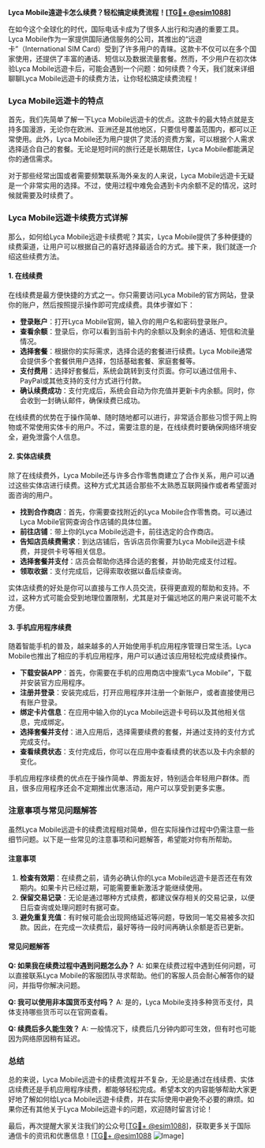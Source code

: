 **Lyca Mobile遠遊卡怎么续费？轻松搞定续费流程！[[TG💪+ @esim1088](https://t.me/s/esim1088)]**

在如今这个全球化的时代，国际电话卡成为了很多人出行和沟通的重要工具。Lyca Mobile作为一家提供国际通信服务的公司，其推出的“远遊卡”（International SIM Card）受到了许多用户的青睐。这款卡不仅可以在多个国家使用，还提供了丰富的通话、短信以及数据流量套餐。然而，不少用户在初次体验Lyca Mobile远遊卡后，可能会遇到一个问题：如何续费？今天，我们就来详细聊聊Lyca Mobile远遊卡的续费方法，让你轻松搞定续费流程！

### Lyca Mobile远遊卡的特点

首先，我们先简单了解一下Lyca Mobile远遊卡的优点。这款卡的最大特点就是支持多国漫游，无论你在欧洲、亚洲还是其他地区，只要信号覆盖范围内，都可以正常使用。此外，Lyca Mobile还为用户提供了灵活的资费方案，可以根据个人需求选择适合自己的套餐。无论是短时间的旅行还是长期居住，Lyca Mobile都能满足你的通信需求。

对于那些经常出国或者需要频繁联系海外亲友的人来说，Lyca Mobile远遊卡无疑是一个非常实用的选择。不过，使用过程中难免会遇到卡内余额不足的情况，这时候就需要及时续费了。

### Lyca Mobile远遊卡续费方式详解

那么，如何给Lyca Mobile远遊卡续费呢？其实，Lyca Mobile提供了多种便捷的续费渠道，让用户可以根据自己的喜好选择最适合的方式。接下来，我们就逐一介绍这些续费方法。

#### 1. 在线续费

在线续费是最方便快捷的方式之一。你只需要访问Lyca Mobile的官方网站，登录你的账户，然后按照提示操作即可完成续费。具体步骤如下：

- **登录账户**：打开Lyca Mobile官网，输入你的用户名和密码登录账户。
- **查看余额**：登录后，你可以看到当前卡内的余额以及剩余的通话、短信和流量情况。
- **选择套餐**：根据你的实际需求，选择合适的套餐进行续费。Lyca Mobile通常会提供多个套餐供用户选择，包括基础套餐、家庭套餐等。
- **支付费用**：选择好套餐后，系统会跳转到支付页面。你可以通过信用卡、PayPal或其他支持的支付方式进行付款。
- **确认续费成功**：支付完成后，系统会自动为你充值并更新卡内余额。同时，你会收到一封确认邮件，确保续费已成功。

在线续费的优势在于操作简单、随时随地都可以进行，非常适合那些习惯于网上购物或不常使用实体卡的用户。不过，需要注意的是，在线续费时要确保网络环境安全，避免泄露个人信息。

#### 2. 实体店续费

除了在线续费外，Lyca Mobile还与许多合作零售商建立了合作关系，用户可以通过这些实体店进行续费。这种方式尤其适合那些不太熟悉互联网操作或者希望面对面咨询的用户。

- **找到合作商店**：首先，你需要查找附近的Lyca Mobile合作零售商。可以通过Lyca Mobile官网查询合作店铺的具体位置。
- **前往店铺**：带上你的Lyca Mobile远遊卡，前往选定的合作商店。
- **告知店员续费需求**：到达店铺后，告诉店员你需要为Lyca Mobile远遊卡续费，并提供卡号等相关信息。
- **选择套餐并支付**：店员会帮助你选择合适的套餐，并协助完成支付过程。
- **领取收据**：支付完成后，记得索取收据以备后续查询。

实体店续费的好处是你可以直接与工作人员交流，获得更直观的帮助和支持。不过，这种方式可能会受到地理位置限制，尤其是对于偏远地区的用户来说可能不太方便。

#### 3. 手机应用程序续费

随着智能手机的普及，越来越多的人开始使用手机应用程序管理日常生活。Lyca Mobile也推出了相应的手机应用程序，用户可以通过该应用轻松完成续费操作。

- **下载安装APP**：首先，你需要在手机的应用商店中搜索“Lyca Mobile”，下载并安装官方应用程序。
- **注册并登录**：安装完成后，打开应用程序并注册一个新账户，或者直接使用已有账户登录。
- **绑定卡片信息**：在应用中输入你的Lyca Mobile远遊卡号码以及其他相关信息，完成绑定。
- **选择套餐并支付**：进入应用后，选择需要续费的套餐，并通过支持的支付方式完成支付。
- **查看续费状态**：支付完成后，你可以在应用中查看续费的状态以及卡内余额的变化。

手机应用程序续费的优点在于操作简单、界面友好，特别适合年轻用户群体。而且，很多应用程序还会不定期推出优惠活动，用户可以享受到更多实惠。

### 注意事项与常见问题解答

虽然Lyca Mobile远遊卡的续费流程相对简单，但在实际操作过程中仍需注意一些细节问题。以下是一些常见的注意事项和问题解答，希望能对你有所帮助。

#### 注意事项

1. **检查有效期**：在续费之前，请务必确认你的Lyca Mobile远遊卡是否还在有效期内。如果卡片已经过期，可能需要重新激活才能继续使用。
2. **保留交易记录**：无论是通过哪种方式续费，都建议保存相关的交易记录，以便日后查询或处理问题时有据可查。
3. **避免重复充值**：有时候可能会出现网络延迟等问题，导致同一笔交易被多次扣款。因此，在完成一次续费后，最好等待一段时间再确认余额是否已更新。

#### 常见问题解答

**Q: 如果我在续费过程中遇到问题怎么办？**
A: 如果在续费过程中遇到任何问题，可以直接联系Lyca Mobile的客服团队寻求帮助。他们的客服人员会耐心解答你的疑问，并指导你解决问题。

**Q: 我可以使用非本国货币支付吗？**
A: 是的，Lyca Mobile支持多种货币支付，具体支持哪些货币可以在官网查看。

**Q: 续费后多久能生效？**
A: 一般情况下，续费后几分钟内即可生效，但有时也可能因为网络原因稍有延迟。

### 总结

总的来说，Lyca Mobile远遊卡的续费流程并不复杂，无论是通过在线续费、实体店续费还是手机应用程序续费，都能够轻松完成。希望本文的内容能够帮助大家更好地了解如何给Lyca Mobile远遊卡续费，并在实际使用中避免不必要的麻烦。如果你还有其他关于Lyca Mobile远遊卡的问题，欢迎随时留言讨论！

最后，再次提醒大家关注我们的公众号[[TG💪+ @esim1088](https://t.me/s/esim1088)]，获取更多关于国际通信卡的资讯和优惠信息！[[TG💪+ @esim1088](https://t.me/s/esim1088) ![Image](https://i.postimg.cc/4NQfJmqS/Snipaste-2025-05-13-00-14-12.png)]